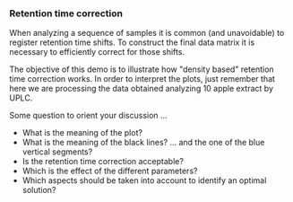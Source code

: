 ### Retention time correction
When analyzing a sequence of samples it is common (and unavoidable) to register retention time shifts. To construct the final data matrix it is necessary to efficiently correct for those shifts. 

The objective of this demo is to illustrate how "density based" retention time correction works. In order to interpret the plots, just remember that here we are processing the data obtained analyzing 10 apple extract by UPLC.

Some question to orient your discussion ...

* What is the meaning of the plot?
* What is the meaning of the black lines? ... and the one of the blue vertical segments?
* Is the retention time correction acceptable?
* Which is the effect of the different parameters?
* Which aspects should be taken into account to identify an optimal solution?

